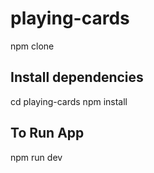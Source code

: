 # playing-cards
npm clone 

## Install dependencies
cd playing-cards
npm install

## To Run App
npm run dev
